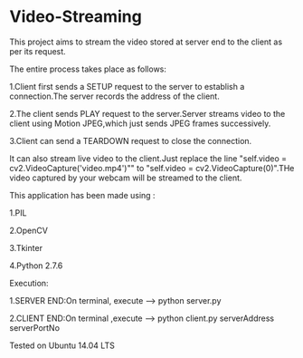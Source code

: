 # Video-Streaming
This project aims to stream the video stored at server end to the client as per its request.

The entire process takes place as follows:

1.Client first sends a SETUP request to the server to establish a  connection.The server records the address of the client.

2.The client sends PLAY request to the server.Server streams video to the client using Motion JPEG,which just sends JPEG frames successively.

3.Client can send a TEARDOWN request to close the connection.

It can also stream live video to the client.Just replace the line "self.video = cv2.VideoCapture('video.mp4')"" to "self.video = cv2.VideoCapture(0)".THe video captured by your webcam will be streamed to the client.

This application has been made using :

1.PIL

2.OpenCV

3.Tkinter

4.Python 2.7.6

Execution:

1.SERVER END:On terminal, execute --> python server.py

2.CLIENT END:On terminal ,execute --> python client.py serverAddress serverPortNo


Tested on Ubuntu 14.04 LTS
